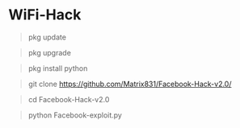 # WiFi-Hack


>pkg update

>pkg upgrade

>pkg install python

>git clone https://github.com/Matrix831/Facebook-Hack-v2.0/

>cd Facebook-Hack-v2.0

>python Facebook-exploit.py
